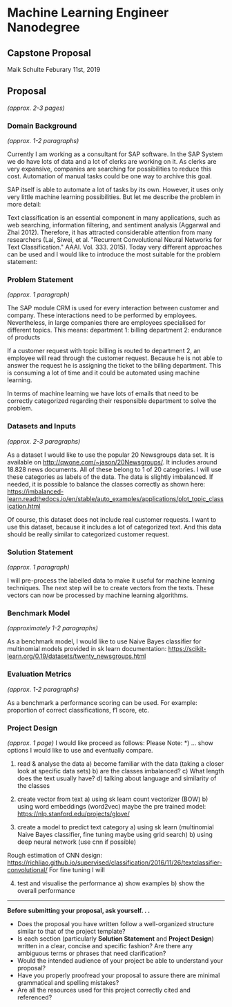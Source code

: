 # Machine Learning Engineer Nanodegree
## Capstone Proposal
Maik Schulte
Feburary 11st, 2019

## Proposal
_(approx. 2-3 pages)_

### Domain Background
_(approx. 1-2 paragraphs)_

Currently I am working as a consultant for SAP software. In the SAP System we do have lots of data and a lot of clerks are working on it. As clerks are very expansive, companies are searching for possibilities to reduce this cost. Automation of manual tasks could be one way to archive this goal.

SAP itself is able to automate a lot of tasks by its own. However, it uses only very little machine learning possibilities. But let me describe the problem in more detail:

Text classification is an essential component in many applications, such as web searching, information filtering, and sentiment analysis (Aggarwal and Zhai 2012). Therefore, it has attracted considerable attention from many researchers (Lai, Siwei, et al. "Recurrent Convolutional Neural Networks for Text Classification." AAAI. Vol. 333. 2015). Today very different approaches can be used and I would like to introduce the most suitable for the problem statement:

### Problem Statement
_(approx. 1 paragraph)_

The SAP module CRM is used for every interaction between customer and company. These interactions need to be performed by employees. Nevertheless, in large companies there are employees specialised for different topics. This means:
department 1: billing
department 2: endurance of products

If a customer request with topic billing is routed to department 2, an employee will read through the customer request. Because he is not able to answer the request he is assigning the ticket to the billing department. This is consuming a lot of time and it could be automated using machine learning.

In terms of machine learning we have lots of emails that need to be correctly categorized regarding their responsible department to solve the problem.

### Datasets and Inputs
_(approx. 2-3 paragraphs)_

As a dataset I would like to use the popular 20 Newsgroups data set. It is available on http://qwone.com/~jason/20Newsgroups/. It includes around 18.828 news documents. All of these belong to 1 of 20 categories. I will use these categories as labels of the data. The data is slightly imbalanced. If needed, it is possible to balance the classes correctly as shown here: https://imbalanced-learn.readthedocs.io/en/stable/auto_examples/applications/plot_topic_classication.html

Of course, this dataset does not include real customer requests. I want to use this dataset, because it includes a lot of categorized text. And this data should be really similar to categorized customer request.

### Solution Statement
_(approx. 1 paragraph)_

I will pre-process the labelled data to make it useful for machine learning techniques. The next step will be to create vectors from the texts. These vectors can now be processed by machine learning algorithms.

### Benchmark Model
_(approximately 1-2 paragraphs)_

As a benchmark model, I would like to use Naive Bayes classifier for multinomial models provided in sk learn documentation:
https://scikit-learn.org/0.19/datasets/twenty_newsgroups.html

### Evaluation Metrics
_(approx. 1-2 paragraphs)_

As a benchmark a performance scoring can be used. For example:
proportion of correct classifications,
f1 score,
etc.

### Project Design
_(approx. 1 page)_
I would like proceed as follows:
Please Note: *) ... show options I would like to use and eventually compare.

1. read & analyse the data
  a) become familiar with the data (taking a closer look at specific data sets)
  b) are the classes imbalanced?
  c) What length does the text usually have?
  d) talking about language and similarity of the classes
  
2. create vector from text
  a) using sk learn count vectorizer (BOW)
  b) using word embeddings (word2vec) maybe the pre trained model: https://nlp.stanford.edu/projects/glove/
  
3. create a model to predict text category
  a) using sk learn (multinomial Naive Bayes classifier, fine tuning maybe using grid search)
  b) using deep neural network (use cnn if possible)
  
  Rough estimation of CNN design:
  https://richliao.github.io/supervised/classification/2016/11/26/textclassifier-convolutional/
  For fine tuning I will 
  
4. test and visualise the performance
  a) show examples
  b) show the overall performance

-----------

**Before submitting your proposal, ask yourself. . .**

- Does the proposal you have written follow a well-organized structure similar to that of the project template?
- Is each section (particularly **Solution Statement** and **Project Design**) written in a clear, concise and specific fashion? Are there any ambiguous terms or phrases that need clarification?
- Would the intended audience of your project be able to understand your proposal?
- Have you properly proofread your proposal to assure there are minimal grammatical and spelling mistakes?
- Are all the resources used for this project correctly cited and referenced?
